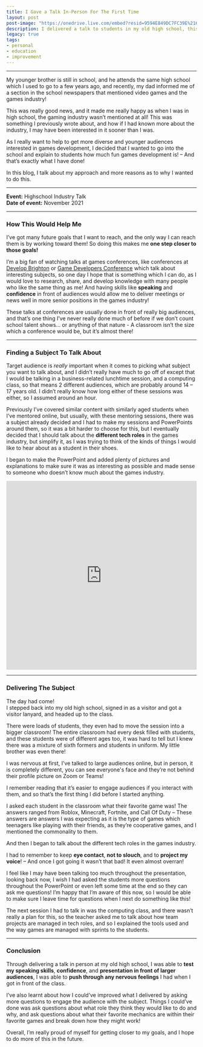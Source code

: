 ```yaml
---
title: I Gave a Talk In-Person For The First Time
layout: post
post-image: "https://onedrive.live.com/embed?resid=9594E849DC7FC39E%2161113&authkey=%21AGWtsehg1oHqZg4&width=1920&height=1634"
description: I delivered a talk to students in my old high school, this was my first time talking in front of a large audience in person, as up to this point, a lot of the stuff I had done was online due to covid!
legacy: true
tags:
- personal
- education
- improvement
---
```


---

My younger brother is still in school, and he attends the same high school which I used to go to a few years ago, and recently, my dad informed me of a section in the school newspapers that mentioned video games and the games industry!

This was really good news, and it made me really happy as when I was in high school, the gaming industry wasn’t mentioned at all! This was something I previously wrote about, and how if I had known more about the industry, I may have been interested in it sooner than I was.

As I really want to help to get more diverse and younger audiences interested in games development, I decided that I wanted to go into the school and explain to students how much fun games development is! – And that’s exactly what I have done!

In this blog, I talk about my approach and more reasons as to why I wanted to do this.

---

**Event:** Highschool Industry Talk  
**Date of event:** November 2021

---

### How This Would Help Me

I’ve got many future goals that I want to reach, and the only way I can reach them is by working toward them! So doing this makes me **one step closer to those goals!**

I’m a big fan of watching talks at games conferences, like conferences at [Develop Brighton](https://www.developconference.com/) or [Game Developers Conference](https://gdconf.com/) which talk about interesting subjects, so one day I hope that is something which I can do, as I would love to research, share, and develop knowledge with many people who like the same thing as me! And having skills like **speaking** and **confidence** in front of audiences would allow me to deliver meetings or news well in more senior positions in the games industry!

These talks at conferences are usually done in front of really big audiences, and that’s one thing I’ve never really done much of before if we don’t count school talent shows… or anything of that nature - A classroom isn’t the size which a conference would be, but it’s almost there!

---

### Finding a Subject To Talk About

Target audience is *really* important when it comes to picking what subject you want to talk about, and I didn’t really have much to go off of except that I would be talking in a business-related lunchtime session, and a computing class, so that means 2 different audiences, which are probably around 14 – 17 years old. I didn’t really know how long either of these sessions was either, so I assumed around an hour.

Previously I’ve covered similar content with similarly aged students when I’ve mentored online, but usually, with these mentoring sessions, there was a subject already decided and I had to make my sessions and PowerPoints around them, so it was a bit harder to choose for this, but I eventually decided that I should talk about the **different tech roles** in the games industry, but simplify it, as I was trying to think of the kinds of things I would like to hear about as a student in their shoes.

I began to make the PowerPoint and added plenty of pictures and explanations to make sure it was as interesting as possible and made sense to someone who doesn’t know much about the games industry.
<iframe src="https://onedrive.live.com/embed?cid=9594E849DC7FC39E&amp;resid=9594E849DC7FC39E%2156794&amp;authkey=AJv09X9s28c8CPU&amp;em=2&amp;wdAr=1.7777777777777777" width="100%" height="500px" frameborder="0">This is an embedded <a target="_blank" href="https://office.com">Microsoft Office</a> presentation, powered by <a target="_blank" href="https://office.com/webapps">Office</a>.</iframe>

---

### Delivering The Subject

The day had come!  
I stepped back into my old high school, signed in as a visitor and got a visitor lanyard, and headed up to the class.

There were loads of students, they even had to move the session into a bigger classroom! The entire classroom had every desk filled with students, and these students were of different ages too, it was hard to tell but I knew there was a mixture of sixth formers and students in uniform. My little brother was even there!

I was nervous at first, I’ve talked to large audiences online, but in person, it is completely different, you can see everyone's face and they’re not behind their profile picture on Zoom or Teams!

I remember reading that it’s easier to engage audiences if you interact with them, and so that’s the first thing I did before I started anything.

I asked each student in the classroom what their favorite game was! The answers ranged from Roblox, Minecraft, Fortnite, and Call Of Duty – These answers are answers I was expecting as it is the type of games which teenagers like playing with their friends, as they’re cooperative games, and I mentioned the commonality to them.

And then I began to talk about the different tech roles in the games industry.

I had to remember to keep **eye contact**, **not to slouch**, and to **project my voice**! – And once I got going it wasn’t that bad! It even almost overran!

I feel like I may have been talking too much throughout the presentation, looking back now, I wish I had asked the students more questions throughout the PowerPoint or even left some time at the end so they can ask me questions! I’m happy that I’m aware of this now, so I would be able to make sure I leave time for questions when I next do something like this!

The next session I had to talk in was the computing class, and there wasn’t really a plan for this, so the teacher asked me to talk about how team projects are managed in tech roles, and so I explained the tools used and the way games are managed with sprints to the students.

---

### Conclusion

Through delivering a talk in person at my old high school, I was able to **test my speaking skills**, **confidence**, and **presentation in front of larger audiences**, I was able to **push through any nervous feelings** I had when I got in front of the class.

I’ve also learnt about how I could’ve improved what I delivered by asking more questions to engage the audience with the subject. Things I could’ve done was ask questions about what role they think they would like to do and why, and ask questions about what their favorite mechanics are within their favorite games and break down how they might work!

Overall, I’m really proud of myself for getting closer to my goals, and I hope to do more of this in the future.